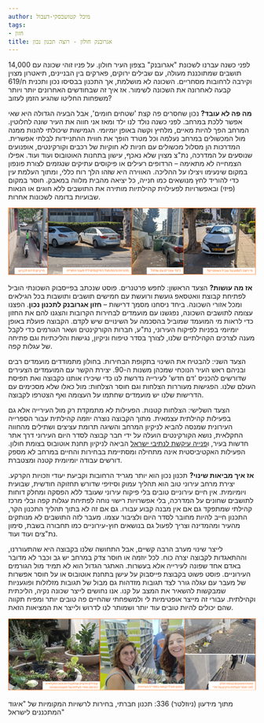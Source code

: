 ```yaml
---
author: מיכל קטושבסקי-דעבול
tags:
- חזון
title: אגרובנק חולון - רוצה תכנון נכון
---
```


לפני כשנה עברנו לשכונת "אגרובנק" בצפון העיר חולון. על פניו זוהי שכונה עם 14,000 תושבים שמתוכננת מעולה, עם שבילים ירוקים, פארקים בין הבניינים, תיאטרון מצוין וקירבה לרחובות מסחריים. השכונה לא מושלמת, אך התכנון בבסיסו נכון ותכנית ח/619 קבעה לאחרונה את השכונה לשימור. אז איך זה שבחודשים האחרונים יותר ויותר משפחות החליטו שהגיע הזמן לעזוב?

**מה פה לא עובד?**
נכון שחסרים פה קצת 'שטחים חומים', אבל הבעיה הגדולה היא שאי אפשר ללכת במרחב. לפני כשנה נולד לנו ילד ומאז אני חווה את העיר שונה לחלוטין. המרחב הפך להיות מאיים, מלחיץ וקשה באופן יומיומי. הגמישות שיכולתי להנות ממנה מול המכשולים במרחב נעלמה וכל מטרד הופך את חווית ההתניידות לבלתי אפשרית. המדרכות הן מסלול מכשולים עם חניות לא חוקיות של רכבים וקורקינטים, אופנועים שנוסעים על המדרכה, נת"צ מצוין שלא נאכף, עישון בתחנות האוטובוס ועוד ועוד. אפילו הצמחייה לא מתאימה – הרדופים רעילים או פיקוסים עתיקים שנגזמים לצורת פונפון במקום שינעימו ויצילו על ההליכה. האווירה היא שזהו הלך רוח כללי, ומתוך העלמת עין כדי להוריד לחץ מנושאים כמו חנייה, כל יציאה מהבית מלווה במאבק. חוסר במקום (פיזי) ובאפשרויות לפעילוית קהילתיות מותירה את התושבים ללא חוגים או הנאות שבועיות בדומה לשכונות אחרות.

![רכבים חוסמים הליכה בשכונה](/assets/images/parking-problem.png)

**אז מה עושות?**
הצעד הראשון: לחפש פרטנרים. פוסט שנכתב בפייסבוק השכונתי הוביל לפתיחת קבוצת וואטסאפ גועשת ורועשת עם חמישים תושבים ותושבות בכל הגילאים ומכל אזורי השכונה. ביחד ניסחנו מסמך דרישות – **חזון אגרובנק לתכנון נכון**. הפצנו עצומה לתושבים השכונה, נפגשנו עם מועמדים לבחירות הקרובות והצגנו להם את החזון כדי לראות מי המועמד שמוביל בהסכמה על השינויים שיש לקדם. הקבוצה פועלת באופן יומיומי בפניות לפיקוח העירוני, נת"ע, חברות הקורקינטים ושאר הגורמים כדי לקבל מענה לצרכים הקהילתיים שלנו, לצורך בסדר טיפוח וניקיון, נגישות והליכתיות וגם פתיחה של עגלות קפה.

הצעד השני: להבטיח את השינוי בתקופת הבחירות. בחולון מתמודדים מועמדים רבים ובניהם ראש העיר הנוכחי שמכהן משנות ה-90. יצירת הקשר עם המועמדים הצעירים שדורשים להכניס 'דם חדש' לעירייה נדרשת לנו כדי שיכירו אותנו כקבוצה ואת תפיסת העולם שלנו. הפגישות מעוררות הצלחות וגם חוסר הצלחות: מול כאלו שלא מסכימים עם הדרישות שלנו יש מועמדים שחתמו על העצומה ואף הצטרפו לקבוצה.

הצעד השלישי: הצלחות קטנות. הפעילות לא מתמקדת רק מול העירייה אלא גם בפעילות קהילתית עצמאית. מתוך הקבוצה נוצרה יוזמה קהילתית עבור הספרייה העירונית שמנסה להביא לניקיון המרחב והשיגה תרומת עציצים ושתילים מהחווה החקלאית, נושא הקורקינטים הועלה על ידי חבר קבוצה לסדר היום העירוני דרך אתר חדשות בעיר, ו[פנייה עיקשת לנתיבי ישראל](https://m.facebook.com/story.php?story_fbid=pfbid0UDWfsXYFCKWCCc8LiyXgvUbXiFGbgkb5DuvKKuSUCsUfMQx4G3kK7PkdwJ5BYvQ5l&id=61550598592953&mibextid=Nif5oz) הביאה לניקיון תחנת אוטובוס בצומת חולון. הפעילות האקטיביסטית אינה מתחילה ומסתיימת בבחירות והחיים במרחב לא מספק דורשים עבודה יומיומית קטנה ומצטברת.

**אז איך מביאות שינוי?**
תכנון נכון הוא יותר מגריד הרחובות וקביעת יעודי וזכויות הקרקע. יצירת מרחב עירוני טוב הוא תהליך עמוק וסיזיפי שדורש תחזוקה חודשית, שבועית ויומיומית. אין חיים עירוניים טובים בלי פיקוח עירוני שעובד ללא הפסקה ומחלק דוחות לתושבים שחונים על המדרכה, בלי אפשרויות רישוי נוחה לפתיחת עגלות קפה ובלי מרכז קהילתי שמתפקד גם אם אין מבנה קבוע עבורו. גם אם זה לא בתוך תהליך התכנון הקר, התכנון חייב להיות מחובר לסדר היום ולציבור עצמו. מעבר לזה התושבים לא מנותקים מהעיר ומהמדינה וצריך לפעול גם בנושאים חוץ-עירוניים כמו תחבורה בשבת, סימון נת"צים ועוד ועוד.

לייצר שינוי מערב הרבה קשיים, אבל התחושה שלנו בקבוצה היא שהתעוררנו, וההתאגדות לקבוצה יצרה כוח. לכל יוזמה או חוסר צדק במרחב יש גב וכבר לא מדובר באדם אחד שפונה לעירייה אלא בעשרות. האתגר הגדול הוא לא תמיד מול הגורמים העירוניים. פוסט פשוט בקבוצת פייסבוק על עישן בתחנת אוטובוס או על חוסר אפשרות של מעבר עם עגלה גורר לצד תגובות מזדהות גם מבול של תגובות מזלזלות ופוגעניות שמבקשות להשאיר את המצב על קנו. אנו נחושים לייצר שכונה נקיה, הליכתית וקהילתית. עבורי זה מייצר אופטימיות לי ולמשפחתי שהחיים פה טובים יותר ומפיח תקווה שהם יכולים להיות טובים עוד יותר ושמותר לנו לדרוש ולייצר את המציאות הזאת.

![אירועים בשכונה](/assets/images/event-in-agrobank.png)

מתוך מידעון (ניוזלטר) 336: תכנון חברתי, בחירות לרשויות המקומיות של "איגוד המתכננים לישראל"
